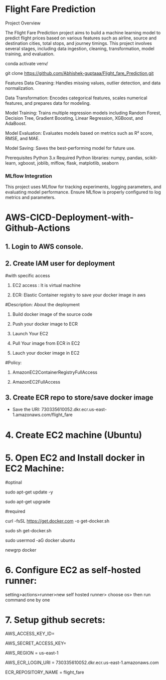 # Flight Fare Prediction

Project Overview

The Flight Fare Prediction project aims to build a machine learning model to predict flight prices based on various features such as airline, source and destination cities, total stops, and journey timings. This project involves several stages, including data ingestion, cleaning, transformation, model training, and evaluation.

conda activate venv/

git clone https://github.com/Abhishek-guptaaa/Flight_fare_Prediction.git


Features
Data Cleaning: Handles missing values, outlier detection, and data normalization.

Data Transformation: Encodes categorical features, scales numerical features, and prepares data for modeling.

Model Training: Trains multiple regression models including Random Forest, Decision Tree, Gradient Boosting, Linear Regression, XGBoost, and AdaBoost.

Model Evaluation: Evaluates models based on metrics such as R² score, RMSE, and MAE.

Model Saving: Saves the best-performing model for future use.

Prerequisites
Python 3.x
Required Python libraries: numpy, pandas, scikit-learn, xgboost, joblib, mlflow, flask, matplotlib, seaborn


### MLflow Integration
This project uses MLflow for tracking experiments, logging parameters, and evaluating model performance. Ensure MLflow is properly configured to log metrics and parameters.





# AWS-CICD-Deployment-with-Github-Actions
## 1. Login to AWS console.

## 2. Create IAM user for deployment

#with specific access

1. EC2 access : It is virtual machine

2. ECR: Elastic Container registry to save your docker image in aws


#Description: About the deployment

1. Build docker image of the source code

2. Push your docker image to ECR

3. Launch Your EC2 

4. Pull Your image from ECR in EC2

5. Lauch your docker image in EC2

#Policy:

1. AmazonEC2ContainerRegistryFullAccess

2. AmazonEC2FullAccess

## 3. Create ECR repo to store/save docker image
- Save the URI: 730335610052.dkr.ecr.us-east-1.amazonaws.com/flight_fare

# 4. Create EC2 machine (Ubuntu)

# 5. Open EC2 and Install docker in EC2 Machine:

#optinal

sudo apt-get update -y

sudo apt-get upgrade

#required

curl -fsSL https://get.docker.com -o get-docker.sh

sudo sh get-docker.sh

sudo usermod -aG docker ubuntu

newgrp docker

# 6. Configure EC2 as self-hosted runner:
setting>actions>runner>new self hosted runner> choose os> then run command one by one

# 7. Setup github secrets:
AWS_ACCESS_KEY_ID=

AWS_SECRET_ACCESS_KEY=

AWS_REGION = us-east-1

AWS_ECR_LOGIN_URI =   730335610052.dkr.ecr.us-east-1.amazonaws.com

ECR_REPOSITORY_NAME = flight_fare


